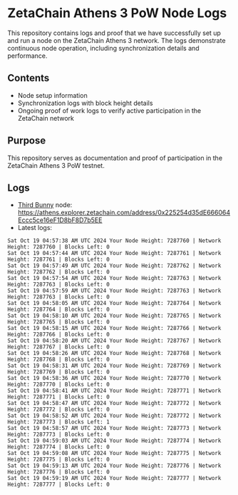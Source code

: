 # ZetaChain Athens 3 PoW Node Logs
This repository contains logs and proof that we have successfully set up and run a node on the ZetaChain Athens 3 network. The logs demonstrate continuous node operation, including synchronization details and performance.

## Contents
- Node setup information
- Synchronization logs with block height details
- Ongoing proof of work logs to verify active participation in the ZetaChain network

## Purpose
This repository serves as documentation and proof of participation in the ZetaChain Athens 3 PoW testnet.

## Logs

- [Third Bunny](https://thirdbunny.xyz/) node: https://athens.explorer.zetachain.com/address/0x225254d35dE666064Eccc5ce16eF1D8bF8D7b5EE
- Latest logs:
```
Sat Oct 19 04:57:38 AM UTC 2024 Your Node Height: 7287760 | Network Height: 7287760 | Blocks Left: 0
Sat Oct 19 04:57:44 AM UTC 2024 Your Node Height: 7287761 | Network Height: 7287761 | Blocks Left: 0
Sat Oct 19 04:57:49 AM UTC 2024 Your Node Height: 7287762 | Network Height: 7287762 | Blocks Left: 0
Sat Oct 19 04:57:54 AM UTC 2024 Your Node Height: 7287763 | Network Height: 7287763 | Blocks Left: 0
Sat Oct 19 04:57:59 AM UTC 2024 Your Node Height: 7287763 | Network Height: 7287763 | Blocks Left: 0
Sat Oct 19 04:58:05 AM UTC 2024 Your Node Height: 7287764 | Network Height: 7287764 | Blocks Left: 0
Sat Oct 19 04:58:10 AM UTC 2024 Your Node Height: 7287765 | Network Height: 7287765 | Blocks Left: 0
Sat Oct 19 04:58:15 AM UTC 2024 Your Node Height: 7287766 | Network Height: 7287766 | Blocks Left: 0
Sat Oct 19 04:58:20 AM UTC 2024 Your Node Height: 7287767 | Network Height: 7287767 | Blocks Left: 0
Sat Oct 19 04:58:26 AM UTC 2024 Your Node Height: 7287768 | Network Height: 7287768 | Blocks Left: 0
Sat Oct 19 04:58:31 AM UTC 2024 Your Node Height: 7287769 | Network Height: 7287769 | Blocks Left: 0
Sat Oct 19 04:58:36 AM UTC 2024 Your Node Height: 7287770 | Network Height: 7287770 | Blocks Left: 0
Sat Oct 19 04:58:41 AM UTC 2024 Your Node Height: 7287771 | Network Height: 7287771 | Blocks Left: 0
Sat Oct 19 04:58:47 AM UTC 2024 Your Node Height: 7287772 | Network Height: 7287772 | Blocks Left: 0
Sat Oct 19 04:58:52 AM UTC 2024 Your Node Height: 7287772 | Network Height: 7287773 | Blocks Left: 1
Sat Oct 19 04:58:57 AM UTC 2024 Your Node Height: 7287773 | Network Height: 7287773 | Blocks Left: 0
Sat Oct 19 04:59:03 AM UTC 2024 Your Node Height: 7287774 | Network Height: 7287774 | Blocks Left: 0
Sat Oct 19 04:59:08 AM UTC 2024 Your Node Height: 7287775 | Network Height: 7287775 | Blocks Left: 0
Sat Oct 19 04:59:13 AM UTC 2024 Your Node Height: 7287776 | Network Height: 7287776 | Blocks Left: 0
Sat Oct 19 04:59:19 AM UTC 2024 Your Node Height: 7287777 | Network Height: 7287777 | Blocks Left: 0
```
